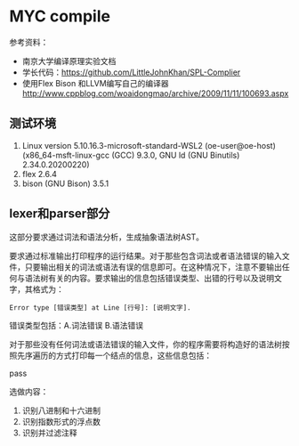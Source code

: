 # MYC compile

参考资料：
* 南京大学编译原理实验文档  
* 学长代码：https://github.com/LittleJohnKhan/SPL-Complier 
* 使用Flex Bison 和LLVM编写自己的编译器  http://www.cppblog.com/woaidongmao/archive/2009/11/11/100693.aspx


## 测试环境
1. Linux version 5.10.16.3-microsoft-standard-WSL2 (oe-user@oe-host) (x86_64-msft-linux-gcc (GCC) 9.3.0, GNU ld (GNU Binutils) 2.34.0.20200220)
2. flex 2.6.4
3. bison (GNU Bison) 3.5.1

## lexer和parser部分

这部分要求通过词法和语法分析，生成抽象语法树AST。

要求通过标准输出打印程序的运行结果。对于那些包含词法或者语法错误的输入文件，只要输出相关的词法或语法有误的信息即可。在这种情况下，注意不要输出任何与语法树有关的内容。要求输出的信息包括错误类型、出错的行号以及说明文字，其格式为：

```shell
Error type [错误类型] at Line [行号]: [说明文字].
```

错误类型包括：A.词法错误    B.语法错误

对于那些没有任何词法或语法错误的输入文件，你的程序需要将构造好的语法树按照先序遍历的方式打印每一个结点的信息，这些信息包括：

pass

选做内容：
1. 识别八进制和十六进制
2. 识别指数形式的浮点数
3. 识别并过滤注释